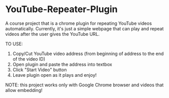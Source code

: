 # YouTube-Repeater-Plugin

A course project that is a chrome plugin for repeating YouTube videos automatically. Currently, it's just a simple webpage that can play and repeat videos after the user gives the YouTube URL.


TO USE:
1. Copy/Cut YouTube video address (from beginning of address to the end of the video ID)
2. Open plugin and paste the address into textbox
3. Click "Start Video" button
4. Leave plugin open as it plays and enjoy!

NOTE: this project works only with Google Chrome browser and videos that allow embedding!